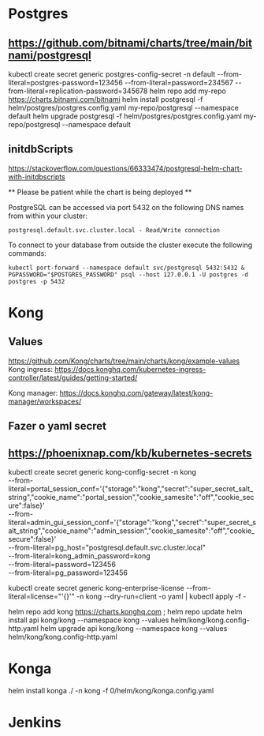# Postgres

## https://github.com/bitnami/charts/tree/main/bitnami/postgresql
kubectl create secret generic postgres-config-secret -n default --from-literal=postgres-password=123456 --from-literal=password=234567 --from-literal=replication-password=345678
helm repo add my-repo https://charts.bitnami.com/bitnami
helm install postgresql -f helm/postgres/postgres.config.yaml  my-repo/postgresql --namespace default
helm upgrade postgresql -f helm/postgres/postgres.config.yaml  my-repo/postgresql --namespace default

## initdbScripts
https://stackoverflow.com/questions/66333474/postgresql-helm-chart-with-initdbscripts

** Please be patient while the chart is being deployed **

PostgreSQL can be accessed via port 5432 on the following DNS names from within your cluster:

    postgresql.default.svc.cluster.local - Read/Write connection

To connect to your database from outside the cluster execute the following commands:

    kubectl port-forward --namespace default svc/postgresql 5432:5432 &
    PGPASSWORD="$POSTGRES_PASSWORD" psql --host 127.0.0.1 -U postgres -d postgres -p 5432

# Kong
## Values
https://github.com/Kong/charts/tree/main/charts/kong/example-values
Kong ingress: https://docs.konghq.com/kubernetes-ingress-controller/latest/guides/getting-started/

Kong manager: https://docs.konghq.com/gateway/latest/kong-manager/workspaces/

## Fazer o yaml secret
## https://phoenixnap.com/kb/kubernetes-secrets
kubectl create secret generic kong-config-secret -n kong \
    --from-literal=portal_session_conf='{"storage":"kong","secret":"super_secret_salt_string","cookie_name":"portal_session","cookie_samesite":"off","cookie_secure":false}' \
    --from-literal=admin_gui_session_conf='{"storage":"kong","secret":"super_secret_salt_string","cookie_name":"admin_session","cookie_samesite":"off","cookie_secure":false}' \
    --from-literal=pg_host="postgresql.default.svc.cluster.local" \
    --from-literal=kong_admin_password=kong \
    --from-literal=password=123456 \
    --from-literal=pg_password=123456

kubectl create secret generic kong-enterprise-license --from-literal=license="'{}'" -n kong --dry-run=client -o yaml | kubectl apply -f -

helm repo add kong https://charts.konghq.com ; helm repo update
helm install api kong/kong --namespace kong --values helm/kong/kong.config-http.yaml
helm upgrade api kong/kong --namespace kong --values helm/kong/kong.config-http.yaml

# Konga
helm install konga ./ -n kong -f 0/helm/kong/konga.config.yaml

# Jenkins